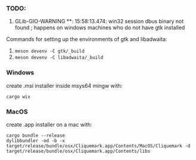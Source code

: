 ### TODO:
1. GLib-GIO-WARNING **: 15:58:13.474: win32 session dbus binary not found ; happens on windows machines who do not have gtk installed

Commands for setting up the environments of gtk and libadwaita:
1. `meson devenv -C gtk/_build`
2. `meson devenv -C libadwaita/_build`

### Windows
create .msi installer inside msys64 mingw with:

`cargo wix`

### MacOS
create .app installer on a mac with:
```
cargo bundle --release
dylibbundler -od -b -x target/release/bundle/osx/Cliquemark.app/Contents/MacOS/Cliquemark -d target/release/bundle/osx/Cliquemark.app/Contents/libs
```
